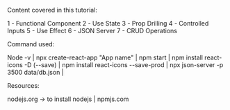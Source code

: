 Content covered in this tutorial:

1 - Functional Component
2 - Use State
3 - Prop Drilling
4 - Controlled Inputs
5 - Use Effect
6 - JSON Server
7 - CRUD Operations

Command used:

Node -v |
npx create-react-app "App name" |
npm start |
npm install react-icons -D (--save) |
npm install react-icons --save-prod |
npx json-server -p 3500 data/db.json |


Resources:

nodejs.org  -> to install nodejs |
npmjs.com